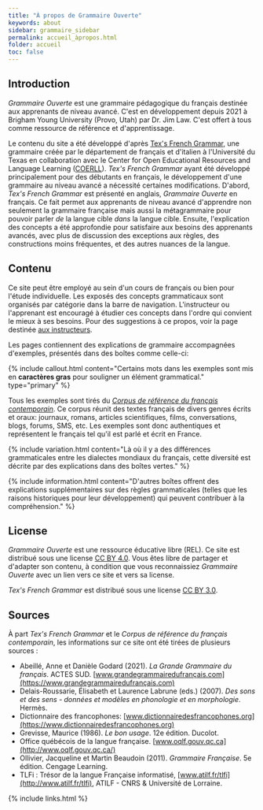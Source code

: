 ```yaml
---
title: "À propos de Grammaire Ouverte"
keywords: about
sidebar: grammaire_sidebar
permalink: accueil_àpropos.html
folder: accueil
toc: false
---
```


## Introduction

*Grammaire Ouverte* est une grammaire pédagogique du français destinée aux apprenants de niveau avancé. C'est en développement depuis 2021 à Brigham Young University (Provo, Utah) par Dr. Jim Law. C'est offert à tous comme ressource de référence et d'apprentissage.

Le contenu du site a été développé d'après [Tex's French Grammar](https://www.laits.utexas.edu/tex/), une grammaire créée par le département de français et d'italien à l'Université du Texas en collaboration avec le Center for Open Educational Resources and Language Learning ([COERLL](https://www.coerll.utexas.edu/coerll/)). *Tex's French Grammar* ayant été développé principalement pour des débutants en français, le développement d'une grammaire au niveau avancé a nécessité certaines modifications. D'abord, *Tex's French Grammar* est présenté en anglais, *Grammaire Ouverte* en français. Ce fait permet aux apprenants de niveau avancé d'apprendre non seulement la grammaire française mais aussi la métagrammaire pour pouvoir parler *de* la langue cible *dans* la langue cible. Ensuite, l'explication des concepts a été approfondie pour satisfaire aux besoins des apprenants avancés, avec plus de discussion des exceptions aux règles, des constructions moins fréquentes, et des autres nuances de la langue.

## Contenu

Ce site peut être employé au sein d'un cours de français ou bien pour l'étude individuelle. Les exposés des concepts grammaticaux sont organisés par catégorie dans la barre de navigation. L'instructeur ou l'apprenant est encouragé à étudier ces concepts dans l'ordre qui convient le mieux à ses besoins. Pour des suggestions à ce propos, voir la page destinée [aux instructeurs](/accueil_instructeurs.html).

 
Les pages contiennent des explications de grammaire accompagnées d'exemples, présentés dans des boîtes comme celle-ci:

{% include callout.html content="Certains mots dans les exemples sont mis en **caractères gras** pour souligner un élément grammatical." type="primary" %}

Tous les exemples sont tirés du <a href="https://doi.org/10.1051/shsconf/20162711002" data-toggle="tooltip" data-original-title="Siepmann, Dirk, Christoph Bürgel & Diwersy Sascha. 2016. Le Corpus de référence du français contemporain (CRFC), un corpus massif du français largement diversifié par genres. 5e Congrès Mondial de Linguistique Française. SHS Web of Conferences 27. 11002.">*Corpus de référence du français contemporain*</a>. Ce corpus réunit des textes français de divers genres écrits et oraux: journaux, romans, articles scientifiques, films, conversations, blogs, forums, SMS, etc. Les exemples sont donc authentiques et représentent le français tel qu'il est parlé et écrit en France.

{% include variation.html content="Là où il y a des différences grammaticales entre les dialectes mondiaux du français, cette diversité est décrite par des explications dans des boîtes vertes." %}

{% include information.html content="D'autres boîtes offrent des explications supplémentaires sur des règles grammaticales (telles que les raisons historiques pour leur développement) qui peuvent contribuer à la compréhension." %}


## License

*Grammaire Ouverte* est une ressource éducative libre (REL). Ce site est distribué sous une license [CC BY 4.0](https://creativecommons.org/licenses/by/4.0/). Vous êtes libre de partager et d'adapter son contenu, à condition que vous reconnaissiez *Grammaire Ouverte* avec un lien vers ce site et vers sa license.

*Tex's French Grammar* est distribué sous une license [CC BY 3.0](https://creativecommons.org/licenses/by/3.0/).

## Sources

À part *Tex's French Grammar* et le *Corpus de référence du français contemporain*, les informations sur ce site ont été tirées de plusieurs sources :

+ Abeillé, Anne et Danièle Godard (2021). *La Grande Grammaire du français*. ACTES SUD. [www.grandegrammairedufrançais.com](https://www.grandegrammairedufrançais.com)
+ Delais-Roussarie, Élisabeth et Laurence Labrune (eds.) (2007). *Des sons et des sens - données et modèles en phonologie et en morphologie*. Hermès.
+ Dictionnaire des francophones: [www.dictionnairedesfrancophones.org](https://www.dictionnairedesfrancophones.org)
+ Grevisse, Maurice (1986). *Le bon usage*. 12e édition. Ducolot.
+ Office québécois de la langue française. [www.oqlf.gouv.qc.ca](http://www.oqlf.gouv.qc.ca/)
+ Ollivier, Jacqueline et Martin Beaudoin (2011). *Grammaire Française*. 5e édition. Cengage Learning.
+ TLFi : Trésor de la langue Française informatisé, [www.atilf.fr/tlfi](http://www.atilf.fr/tlfi), ATILF - CNRS & Université de Lorraine.


{% include links.html %}